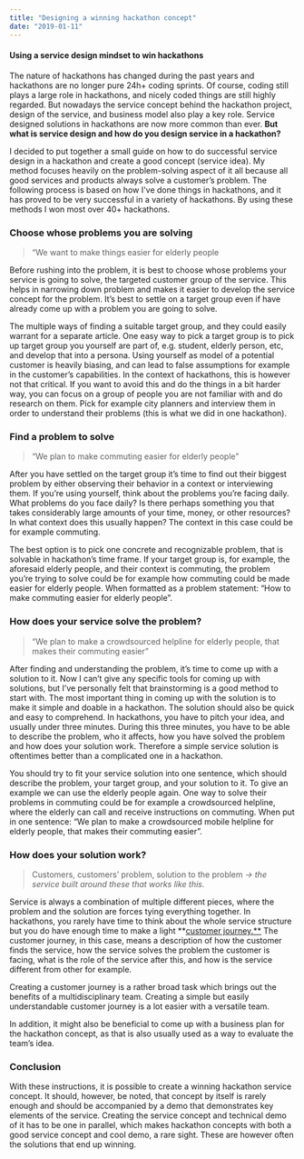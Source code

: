 ```yaml
---
title: "Designing a winning hackathon concept"
date: "2019-01-11"
---
```


#### Using a service design mindset to win hackathons

The nature of hackathons has changed during the past years and hackathons are no longer pure 24h+ coding sprints. Of course, coding still plays a large role in hackathons, and nicely coded things are still highly regarded. But nowadays the service concept behind the hackathon project, design of the service, and business model also play a key role. Service designed solutions in hackathons are now more common than ever. **But what is service design and how do you design service in a hackathon?**

I decided to put together a small guide on how to do successful service design in a hackathon and create a good concept (service idea). My method focuses heavily on the problem-solving aspect of it all because all good services and products always solve a customer’s problem. The following process is based on how I've done things in hackathons, and it has proved to be very successful in a variety of hackathons. By using these methods I won most over 40+ hackathons.

### Choose whose problems you are solving

> “We want to make things easier for elderly people

Before rushing into the problem, it is best to choose whose problems your service is going to solve, the targeted customer group of the service. This helps in narrowing down problem and makes it easier to develop the service concept for the problem. It’s best to settle on a target group even if have already come up with a problem you are going to solve.

The multiple ways of finding a suitable target group, and they could easily warrant for a separate article. One easy way to pick a target group is to pick up target group you yourself are part of, e.g. student, elderly person, etc, and develop that into a persona. Using yourself as model of a potential customer is heavily biasing, and can lead to false assumptions for example in the customer’s capabilities. In the context of hackathons, this is however not that critical. If you want to avoid this and do the things in a bit harder way, you can focus on a group of people you are not familiar with and do research on them. Pick for example city planners and interview them in order to understand their problems (this is what we did in one hackathon).

### Find a problem to solve

> “We plan to make commuting easier for elderly people”

After you have settled on the target group it’s time to find out their biggest problem by either observing their behavior in a context or interviewing them. If you’re using yourself, think about the problems you’re facing daily. What problems do you face daily? Is there perhaps something you that takes considerably large amounts of your time, money, or other resources? In what context does this usually happen? The context in this case could be for example commuting.

The best option is to pick one concrete and recognizable problem, that is solvable in hackathon’s time frame. If your target group is, for example, the aforesaid elderly people, and their context is commuting, the problem you’re trying to solve could be for example how commuting could be made easier for elderly people. When formatted as a problem statement: “How to make commuting easier for elderly people”.

### How does your service solve the problem?

> “We plan to make a crowdsourced helpline for elderly people, that makes their commuting easier”

After finding and understanding the problem, it’s time to come up with a solution to it. Now I can’t give any specific tools for coming up with solutions, but I’ve personally felt that brainstorming is a good method to start with. The most important thing in coming up with the solution is to make it simple and doable in a hackathon. The solution should also be quick and easy to comprehend. In hackathons, you have to pitch your idea, and usually under three minutes. During this three minutes, you have to be able to describe the problem, who it affects, how you have solved the problem and how does your solution work. Therefore a simple service solution is oftentimes better than a complicated one in a hackathon.

You should try to fit your service solution into one sentence, which should describe the problem, your target group, and your solution to it. To give an example we can use the elderly people again. One way to solve their problems in commuting could be for example a crowdsourced helpline, where the elderly can call and receive instructions on commuting. When put in one sentence: “We plan to make a crowdsourced mobile helpline for elderly people, that makes their commuting easier”.

### How does your solution work?

> Customers, customers’ problem, solution to the problem _→ the service built around these that works like this._

Service is always a combination of multiple different pieces, where the problem and the solution are forces tying everything together. In hackathons, you rarely have time to think about the whole service structure but you do have enough time to make a light **[customer journey.**](https://www.smashingmagazine.com/2015/01/all-about-customer-journey-mapping/) The customer journey, in this case, means a description of how the customer finds the service, how the service solves the problem the customer is facing, what is the role of the service after this, and how is the service different from other for example.

Creating a customer journey is a rather broad task which brings out the benefits of a multidisciplinary team. Creating a simple but easily understandable customer journey is a lot easier with a versatile team.

In addition, it might also be beneficial to come up with a business plan for the hackathon concept, as that is also usually used as a way to evaluate the team’s idea.

### Conclusion

With these instructions, it is possible to create a winning hackathon service concept. It should, however, be noted, that concept by itself is rarely enough and should be accompanied by a demo that demonstrates key elements of the service. Creating the service concept and technical demo of it has to be one in parallel, which makes hackathon concepts with both a good service concept and cool demo, a rare sight. These are however often the solutions that end up winning.
